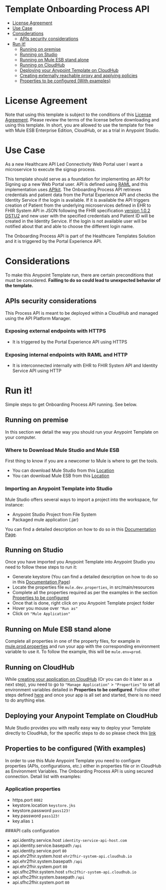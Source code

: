 # Template Onboarding Process API

+ [License Agreement](#licenseagreement)
+ [Use Case](#usecase)
+ [Considerations](#considerations)
	* [APIs security considerations](#apissecurityconsiderations)
+ [Run it!](#runit)
	* [Running on premise](#runonopremise)
	* [Running on Studio](#runonstudio)
	* [Running on Mule ESB stand alone](#runonmuleesbstandalone)
	* [Running on CloudHub](#runoncloudhub)
	* [Deploying your Anypoint Template on CloudHub](#deployingyouranypointtemplateoncloudhub)
	* [Creating externally reachable proxy and applying policies](#proxy)
	* [Properties to be configured (With examples)](#propertiestobeconfigured)

# License Agreement <a name="licenseagreement"/>
Note that using this template is subject to the conditions of this [License Agreement](AnypointTemplateLicense.pdf).
Please review the terms of the license before downloading and using this template. In short, you are allowed to use the template for free with Mule ESB Enterprise Edition, CloudHub, or as a trial in Anypoint Studio.

# Use Case <a name="usecase"/>

As a new Healthcare API Led Connectivity Web Portal user I want a microservice to execute the signup process.

This template should serve as a foundation for implementing an API for Signing up a new Web Portal user. API is defined using [RAML](https://docs.mulesoft.com/anypoint-platform-for-apis/walkthrough-design-existing#about-raml) and this implementation uses [APIkit](https://docs.mulesoft.com/anypoint-platform-for-apis/apikit-basic-anatomy#basic-anatomy). The Onboarding Process API retrieves credentials and patient data from the Portal Experience API and checks the Identity Service if the login is available. If it is available the API triggers creation of Patient from the underlying microservices defined in EHR to FHIR System API in JSON following the FHIR specification [version 1.0.2 DSTU2](https://www.hl7.org/FHIR/DSTU2/index.html) and new user with the specified credentials and Patient ID will be created in the Identity Service. If the login is not available user will be notified about that and able to choose the different login name.

The Onboarding Process API is part of the Healthcare Templates Solution and it is triggered by the Portal Experience API.

# Considerations <a name="considerations"/>

To make this Anypoint Template run, there are certain preconditions that must be considered. **Failling to do so could lead to unexpected behavior of the template.**

## APIs security considerations <a name="apissecurityconsiderations"/>
This Process API is meant to be deployed within a CloudHub and managed using the API Platform Manager.

### Exposing external endpoints with HTTPS
+ It is triggered by the Portal Experience API using HTTPS

### Exposing internal endpoints with RAML and HTTP
+ It is interconnected internally with EHR to FHIR System API and Identity Service API using HTTP

# Run it! <a name="runit"/>
Simple steps to get Onboarding Process API running.
See below.

## Running on premise <a name="runonopremise"/>
In this section we detail the way you should run your Anypoint Template on your computer.


### Where to Download Mule Studio and Mule ESB
First thing to know if you are a newcomer to Mule is where to get the tools.

+ You can download Mule Studio from this [Location](http://www.mulesoft.com/platform/mule-studio)
+ You can download Mule ESB from this [Location](http://www.mulesoft.com/platform/soa/mule-esb-open-source-esb)

### Importing an Anypoint Template into Studio
Mule Studio offers several ways to import a project into the workspace, for instance: 

+ Anypoint Studio Project from File System
+ Packaged mule application (.jar)

You can find a detailed description on how to do so in this [Documentation Page](http://www.mulesoft.org/documentation/display/current/Importing+and+Exporting+in+Studio).

## Running on Studio <a name="runonstudio"/>
Once you have imported you Anypoint Template into Anypoint Studio you need to follow these steps to run it:

+ Generate keystore (You can find a detailed description on how to do so in this [Documentation Page](https://docs.mulesoft.com/mule-user-guide/v/3.7/tls-configuration#generating-keystores-and-truststores))
+ Locate the properties file `mule.dev.properties`, in src/main/resources
+ Complete all the properties required as per the examples in the section [Properties to be configured](#propertiestobeconfigured)
+ Once that is done, right click on you Anypoint Template project folder 
+ Hover you mouse over `"Run as"`
+ Click on  `"Mule Application"`

## Running on Mule ESB stand alone <a name="runonmuleesbstandalone"/>
Complete all properties in one of the property files, for example in [mule.prod.properties](../master/src/main/resources/mule.prod.properties) and run your app with the corresponding environment variable to use it. To follow the example, this will be `mule.env=prod`.

## Running on CloudHub <a name="runoncloudhub"/>
While [creating your application on CloudHub](http://www.mulesoft.org/documentation/display/current/Hello+World+on+CloudHub) (Or you can do it later as a next step), you need to go to `"Manage Application"` > `"Properties"` to set all environment variables detailed in **Properties to be configured**.
Follow other steps defined [here](#runonpremise) and once your app is all set and started, there is no need to do anything else.

## Deploying your Anypoint Template on CloudHub <a name="deployingyouranypointtemplateoncloudhub"/>
Mule Studio provides you with really easy way to deploy your Template directly to CloudHub, for the specific steps to do so please check this [link](http://www.mulesoft.org/documentation/display/current/Deploying+Mule+Applications#DeployingMuleApplications-DeploytoCloudHub)

## Properties to be configured (With examples) <a name="propertiestobeconfigured"/>
In order to use this Mule Anypoint Template you need to configure properties (APIs, configurations, etc.) either in properties file or in CloudHub as Environment Variables. The Onboarding Process API is using secured connection. Detail list with examples:
### Application properties
+ https.port `8082`
+ keystore.location `keystore.jks`
+ keystore.password `pass123!`
+ key.password `pass123!`
+ key.alias `1`

###API calls configuration

+ api.identity.service.host `identity-service-api-host.com`
+ api.identity.service.basepath `/api`
+ api.identity.service.port `80`
+ api.ehr2fhir.system.host `ehr2fhir-system-api.cloudhub.io`
+ api.ehr2fhir.system.basepath `/api`
+ api.ehr2fhir.system.port `80`
+ api.sfhc2fhir.system.host `sfhc2fhir-system-api.cloudhub.io`
+ api.sfhc2fhir.system.basepath `/api`
+ api.sfhc2fhir.system.port `80`
